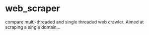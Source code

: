 web_scraper
===========
compare multi-threaded and single threaded web crawler.  Aimed at scraping a single domain... 
